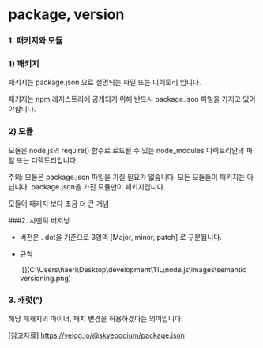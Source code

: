 # package, version

### 1. 패키지와 모듈

### 1) 패키지

패키지는 package.json 으로 설명되는 파일 또는 디렉토리 입니다.

패키지는 npm 레지스트리에 공개되기 위해 반드시 package.json 파일을 가지고 있어야합니다.

### 2) 모듈

모듈은 node.js의 require() 함수로 로드될 수 있는 node_modules 디렉토리안의 파일 또는 디렉토리입니다.

주의: 모듈은 package.json 파일을 가질 필요가 없습니다. 모든 모듈들이 패키지는 아닙니다. package.json을 가진 모듈만이 패키지입니다.

모듈이 패키지 보다 조금 더 큰 개념

###2. 시맨틱 버저닝

* 버전은 . dot을 기준으로 3영역 [Major, minor, patch] 로 구분됩니다.

* 규칙

  ![](C:\Users\haeri\Desktop\development\TIL\node.js\images\semantic versioning.png)

### 3. 캐럿(^)

해당 패캐지의 마이너, 패치 변경을 허용하겠다는 의미입니다.



[참고자료] https://velog.io/@skyepodium/package.json
